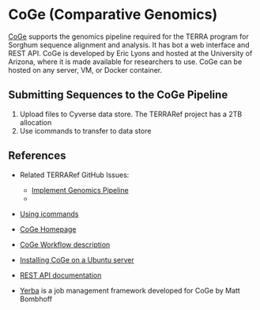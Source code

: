 # CoGe (Comparative Genomics)


[CoGe](https://genomevolution.org/coge/) supports the genomics pipeline required for the TERRA program for Sorghum sequence alignment and analysis. It has bot a web interface and REST API. CoGe is developed by Eric Lyons and hosted at the University of Arizona, where it is made available for researchers to use. CoGe can be hosted on any server, VM, or Docker container.

## Submitting Sequences to the CoGe Pipeline

1. Upload files to Cyverse data store. The TERRARef project has a 2TB allocation 
2. Use icommands to transfer to data store


## References


* Related TERRARef GitHub Issues:
  * [Implement Genomics Pipeline](https://github.com/terraref/computing-pipeline/issues/41)
  * 

* [Using icommands](https://pods.iplantcollaborative.org/wiki/display/DS/Using+iCommands)
* [CoGe Homepage](https://genomevolution.org/coge/)
* [CoGe Workflow description](https://genomevolution.org/wiki/index.php?title=LoadExperiment)
* [Installing CoGe on a Ubuntu server](https://genomevolution.org/wiki/index.php/Install_coge)
* [REST API documentation](https://docs.google.com/document/d/1GXOPIVvyTwoGR2IRjDNmdd2nj_6d8db7jx9hG8RxTDc/edit)
* [Yerba](https://github.com/LyonsLab/Yerba) is a job management framework developed for CoGe by Matt Bombhoff
